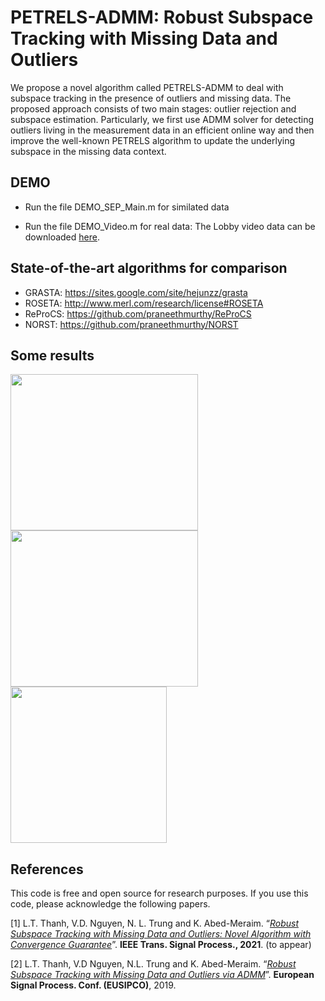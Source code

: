 # PETRELS-ADMM: Robust Subspace Tracking with Missing Data and Outliers

We propose a novel algorithm called PETRELS-ADMM to deal with subspace tracking in the presence of outliers and missing data. The proposed approach consists of two main stages: outlier rejection and subspace estimation. Particularly, we first use ADMM solver for detecting outliers living in the measurement data in an efficient online way and then improve the well-known PETRELS algorithm to update the underlying subspace in the missing data context.


## DEMO

+ Run the file DEMO_SEP_Main.m for similated data

+ Run the file DEMO_Video.m for real data: The Lobby video data can be downloaded [here](https://drive.google.com/drive/folders/11a_TgkJAyw7PvF-lz9RuUW_SHeMk_F1H?usp=sharing).

## State-of-the-art algorithms for comparison
+ GRASTA: https://sites.google.com/site/hejunzz/grasta
+ ROSETA: http://www.merl.com/research/license#ROSETA
+ ReProCS: https://github.com/praneethmurthy/ReProCS
+ NORST: https://github.com/praneethmurthy/NORST

## Some results


<p float="left">
  <img src="https://user-images.githubusercontent.com/26319211/110497389-b01e0680-80f6-11eb-870f-88e9b6c65ae4.PNG" width="300" height='250' />
  <img src="https://user-images.githubusercontent.com/26319211/110496361-af38a500-80f5-11eb-84c3-26485bda807c.jpg" width="300" height='250' /> 
  <img src="https://user-images.githubusercontent.com/26319211/110496363-afd13b80-80f5-11eb-8770-30510d66e271.PNG" width="250" height='250' /> 
</p>


## References

This code is free and open source for research purposes. If you use this code, please acknowledge the following papers.

[1] L.T. Thanh, V.D. Nguyen, N. L. Trung and K. Abed-Meraim. “[*Robust Subspace Tracking with Missing Data and Outliers: Novel Algorithm with Convergence Guarantee*](https://drive.google.com/file/d/16bIRVurxHAWmowv3vy13U-ksNapAUgcT/view)”. **IEEE Trans. Signal Process., 2021**. (to appear)

[2] L.T. Thanh, V.D Nguyen, N.L. Trung and K. Abed-Meraim. “[*Robust Subspace Tracking with Missing Data and Outliers via ADMM*](https://ieeexplore.ieee.org/document/8903031)”. **European Signal Process. Conf. (EUSIPCO)**, 2019. 


